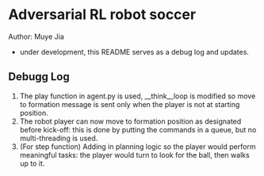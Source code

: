 # Adversarial RL robot soccer
Author: Muye Jia

* under development, this README serves as a debug log and updates.

## Debugg Log
1. The play function in agent.py is used, __think__loop is modified so move to formation message is sent only when the player is not at starting position.
2. The robot player can now move to formation position as designated before kick-off: this is done by putting the commands in a queue, but no multi-threading is used.
3. (For step function) Adding in planning logic so the player would perform meaningful tasks: the player would turn to look for the ball, then walks up to it.